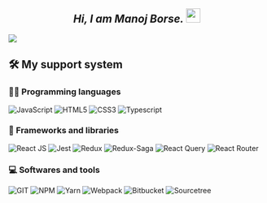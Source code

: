 
<h2 align="center">
<i>
Hi, I am <b> Manoj Borse.
</b>
</i>
<img src="https://media.giphy.com/media/hvRJCLFzcasrR4ia7z/giphy.gif" width="28">
</h2>

<p align="center">

![](https://readme-typing-svg.herokuapp.com?font=Dancing+Script&size=40&duration=4000&background=F7FDFF00&center=true&multiline=true&height=245&width=500&lines=Front-End+Developer+...;8%2B%20years+of+hands-on+experience.;Love+to+learn+new+technologies!+)

</p>

 
##  🛠️ My support system

### 👨‍💻 Programming languages

<img alt="JavaScript" src="https://img.shields.io/badge/JavaScript%20-%23F7DF1E.svg?logo=JavaScript&logoColor=black" /> <img alt="HTML5" src="https://img.shields.io/badge/HTML5%20-%23E34F26.svg?logo=HTML5&logoColor=white"> <img alt="CSS3" src="https://img.shields.io/badge/CSS3%20-%231572B6.svg?logo=CSS3&logoColor=white"> <img alt="Typescript" src="https://img.shields.io/badge/Typescript%20-%233178C6.svg?logo=Typescript&logoColor=white">



### 🧮 Frameworks and libraries

<img alt="React JS" src="https://img.shields.io/badge/React JS%20-%2361DAFB.svg?logo=React&logoColor=black"> <img alt="Jest" src="https://img.shields.io/badge/Jest%20-%23C21325.svg?logo=Jest&logoColor=white"> <img alt="Redux" src="https://img.shields.io/badge/Redux%20-%23764ABC.svg?logo=Redux&logoColor=white"> <img alt="Redux-Saga" src="https://img.shields.io/badge/Redux_Saga%20-%23999999.svg?logo=Redux-Saga&logoColor=white"> <img alt="React Query" src="https://img.shields.io/badge/React Query%20-%23FF4154.svg?logo=React Query&logoColor=white"> <img alt="React Router" src="https://img.shields.io/badge/React Router%20-%23CA4245.svg?logo=React Router&logoColor=white">


### 💻 Softwares and tools

<img alt="GIT" src="https://img.shields.io/badge/GIT%20-%23F05032.svg?logo=GIT&logoColor=white"> <img alt="NPM" src="https://img.shields.io/badge/NPM%20-%23CB3837.svg?logo=NPM&logoColor=white"> <img alt="Yarn" src="https://img.shields.io/badge/Yarn%20-%232C8EBB.svg?logo=Yarn&logoColor=white"> <img alt="Webpack" src="https://img.shields.io/badge/Webpack%20-%238DD6F9.svg?logo=Webpack&logoColor=black"> <img alt="Bitbucket" src="https://img.shields.io/badge/Bitbucket%20-%230052CC.svg?logo=Bitbucket&logoColor=white"> <img alt="Sourcetree" src="https://img.shields.io/badge/Sourcetree%20-%230052CC.svg?logo=Sourcetree&logoColor=white">
